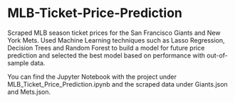 # MLB-Ticket-Price-Prediction
Scraped MLB season ticket prices for the San Francisco Giants and New York Mets. Used Machine Learning techniques such as Lasso Regression, Decision Trees and Random Forest to build a model for future price prediction and selected the best model based on performance with out-of-sample data.

You can find the Jupyter Notebook with the project under MLB_Ticket_Price_Prediction.ipynb and the scraped data under Giants.json and Mets.json.
